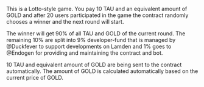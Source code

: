 This is a Lotto-style game. You pay 10 TAU and an equivalent amount of GOLD and after 20 users participated in the game the contract randomly chooses a winner and the next round will start.  

The winner will get 90% of all TAU and GOLD of the current round. The remaining 10% are split into 9% developer-fund that is managed by @Duckfever to support developments on Lamden and 1% goes to @Endogen for providing and maintaining the contract and bot.  

10 TAU and equivalent amount of GOLD are being sent to the contract automatically. The amount of GOLD is calculated automatically based on the current price of GOLD.
